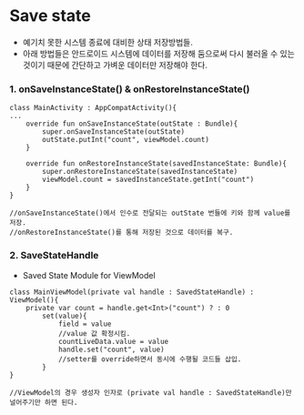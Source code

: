 <h1>Save state</h1>

+ 예기치 못한 시스템 종료에 대비한 상태 저장방법들.
+ 아래 방법들은 안드로이드 시스템에 데이터를 저장해 둠으로써 다시 불러올 수 있는 것이기 때문에 간단하고 가벼운 데이터만 저장해야 한다.



<h3> 1. onSaveInstanceState() & onRestoreInstanceState()</h3>

`````ko
class MainActivity : AppCompatActivity(){
...
	override fun onSaveInstanceState(outState : Bundle){
		super.onSaveInstanceState(outState)
		outState.putInt("count", viewModel.count)
	}
	
	override fun onRestoreInstanceState(savedInstanceState: Bundle){
		super.onRestoreInstanceState(savedInstanceState)
		viewModel.count = savedInstanceState.getInt("count")
	}
}

//onSaveInstanceState()에서 인수로 전달되는 outState 번들에 키와 함께 value를 저장.
//onRestoreInstanceState()를 통해 저장된 것으로 데이터를 복구.
`````



<h3>2. SaveStateHandle</h3>

+ Saved State Module for ViewModel

`````ko
class MainViewModel(private val handle : SavedStateHandle) : ViewModel(){
	private var count = handle.get<Int>("count") ? : 0
		set(value){
			field = value
			//value 값 확정시킴.
			countLiveData.value = value
			handle.set("count", value)
			//setter를 override하면서 동시에 수행될 코드들 삽입.
		}
}

//ViewModel의 경우 생성자 인자로 (private val handle : SavedStateHandle)만 널어주기만 하면 된다.
`````





<h3>